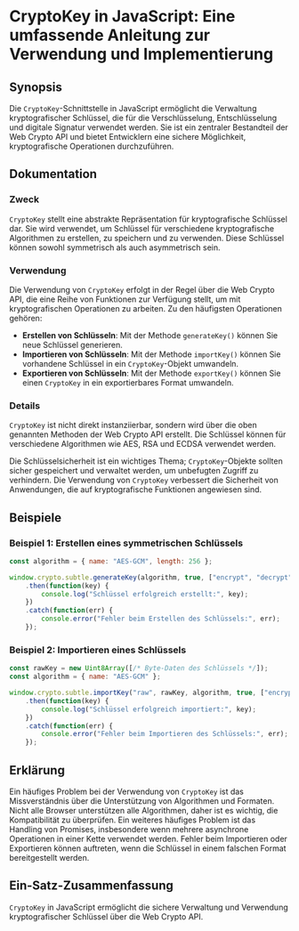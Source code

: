 <!--
Meta Description: # CryptoKey in JavaScript: Eine umfassende Anleitung zur Verwendung und Implementierung ## Synopsis Die `CryptoKey`-Schnittstelle in JavaScript ermögl...
Meta Keywords: die, cryptokey, schlüssel, von, und
-->

# CryptoKey in JavaScript: Eine umfassende Anleitung zur Verwendung und Implementierung

## Synopsis
Die `CryptoKey`-Schnittstelle in JavaScript ermöglicht die Verwaltung kryptografischer Schlüssel, die für die Verschlüsselung, Entschlüsselung und digitale Signatur verwendet werden. Sie ist ein zentraler Bestandteil der Web Crypto API und bietet Entwicklern eine sichere Möglichkeit, kryptografische Operationen durchzuführen.

## Dokumentation
### Zweck
`CryptoKey` stellt eine abstrakte Repräsentation für kryptografische Schlüssel dar. Sie wird verwendet, um Schlüssel für verschiedene kryptografische Algorithmen zu erstellen, zu speichern und zu verwenden. Diese Schlüssel können sowohl symmetrisch als auch asymmetrisch sein.

### Verwendung
Die Verwendung von `CryptoKey` erfolgt in der Regel über die Web Crypto API, die eine Reihe von Funktionen zur Verfügung stellt, um mit kryptografischen Operationen zu arbeiten. Zu den häufigsten Operationen gehören:

- **Erstellen von Schlüsseln**: Mit der Methode `generateKey()` können Sie neue Schlüssel generieren.
- **Importieren von Schlüsseln**: Mit der Methode `importKey()` können Sie vorhandene Schlüssel in ein `CryptoKey`-Objekt umwandeln.
- **Exportieren von Schlüsseln**: Mit der Methode `exportKey()` können Sie einen `CryptoKey` in ein exportierbares Format umwandeln.

### Details
`CryptoKey` ist nicht direkt instanziierbar, sondern wird über die oben genannten Methoden der Web Crypto API erstellt. Die Schlüssel können für verschiedene Algorithmen wie AES, RSA und ECDSA verwendet werden. 

Die Schlüsselsicherheit ist ein wichtiges Thema; `CryptoKey`-Objekte sollten sicher gespeichert und verwaltet werden, um unbefugten Zugriff zu verhindern. Die Verwendung von `CryptoKey` verbessert die Sicherheit von Anwendungen, die auf kryptografische Funktionen angewiesen sind.

## Beispiele
### Beispiel 1: Erstellen eines symmetrischen Schlüssels
```javascript
const algorithm = { name: "AES-GCM", length: 256 };

window.crypto.subtle.generateKey(algorithm, true, ["encrypt", "decrypt"])
    .then(function(key) {
        console.log("Schlüssel erfolgreich erstellt:", key);
    })
    .catch(function(err) {
        console.error("Fehler beim Erstellen des Schlüssels:", err);
    });
```

### Beispiel 2: Importieren eines Schlüssels
```javascript
const rawKey = new Uint8Array([/* Byte-Daten des Schlüssels */]);
const algorithm = { name: "AES-GCM" };

window.crypto.subtle.importKey("raw", rawKey, algorithm, true, ["encrypt", "decrypt"])
    .then(function(key) {
        console.log("Schlüssel erfolgreich importiert:", key);
    })
    .catch(function(err) {
        console.error("Fehler beim Importieren des Schlüssels:", err);
    });
```

## Erklärung
Ein häufiges Problem bei der Verwendung von `CryptoKey` ist das Missverständnis über die Unterstützung von Algorithmen und Formaten. Nicht alle Browser unterstützen alle Algorithmen, daher ist es wichtig, die Kompatibilität zu überprüfen. Ein weiteres häufiges Problem ist das Handling von Promises, insbesondere wenn mehrere asynchrone Operationen in einer Kette verwendet werden. Fehler beim Importieren oder Exportieren können auftreten, wenn die Schlüssel in einem falschen Format bereitgestellt werden.

## Ein-Satz-Zusammenfassung
`CryptoKey` in JavaScript ermöglicht die sichere Verwaltung und Verwendung kryptografischer Schlüssel über die Web Crypto API.
